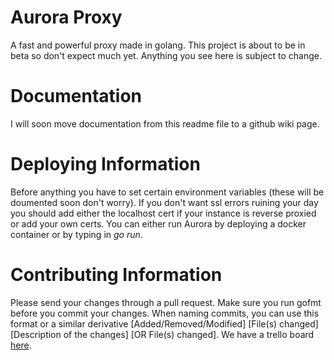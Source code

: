 # Aurora Proxy
A fast and powerful proxy made in golang. This project is about to be in beta so don't expect much yet. Anything you see here is subject to change.

# Documentation
I will soon move documentation from this readme file to a github wiki page.

# Deploying Information
Before anything you have to set certain environment variables (these will be doumented soon don't worry). If you don't want ssl errors ruining your day you should add either the localhost cert if your instance is reverse proxied or add your own certs. You can either run Aurora by deploying a docker container or by typing in *go run*.

# Contributing Information
Please send your changes through a pull request. Make sure you run gofmt before you commit your changes. When naming commits, you can use this format or a similar derivative [Added/Removed/Modified] [File(s) changed] [Description of the changes] [OR File(s) changed]. We have a trello board [here](https://trello.com/b/BiBtUagv).
